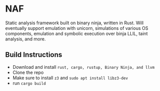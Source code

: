 # NAF

Static analysis framework built on binary ninja, written in Rust. Will eventually support emulation with unicorn, simulations of various OS components, emulation and symbolic execution over binja LLIL, taint analysis, and more. 

## Build Instructions

- Download and install `rust, cargo, rustup, Binary Ninja, and llvm`
- Clone the repo
- Make sure to install `z3` and `sudo apt install libz3-dev`
- run `cargo build`
